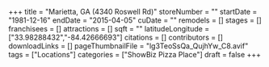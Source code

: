 +++
title = "Marietta, GA (4340 Roswell Rd)"
storeNumber = ""
startDate = "1981-12-16"
endDate = "2015-04-05"
cuDate = ""
remodels = []
stages = []
franchisees = []
attractions = []
sqft = ""
latitudeLongitude = ["33.98288432","-84.42666693"]
citations = []
contributors = []
downloadLinks = []
pageThumbnailFile = "lg3TeoSsQa_QujhYw_C8.avif"
tags = ["Locations"]
categories = ["ShowBiz Pizza Place"]
draft = false
+++
